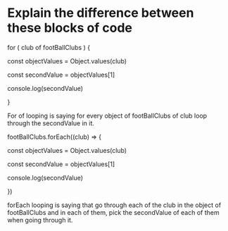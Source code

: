 # Explain the difference between these blocks of code

for ( club of footBallClubs ) {

 const objectValues = Object.values(club)

 const secondValue = objectValues[1]
 
 console.log(secondValue)

}    


For of looping is saying for every object of footBallClubs of club loop through the secondValue in it.
 
footBallClubs.forEach((club) => {

 const objectValues = Object.values(club)

 const secondValue = objectValues[1]
 
 console.log(secondValue)

})

forEach looping is saying that go through each of the club in the object of footBallClubs and in each of them, pick the secondValue of each of them when going through it.

